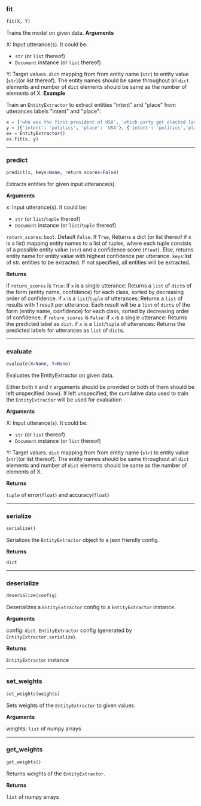 ### fit


```python
fit(X, Y)
```



Trains the model on given data.
__Arguments__

X: Input utterance(s). It could be:
- `str` (or `list` thereof)
- `Document` instance (or `list` thereof)

Y: Target values. `dict` mapping from from entity name (`str`)
  to entity value (`str`)(or list thereof).
  The entity names should be same throughout all `dict` 
  elements and number of `dict` elements should be
  same as the number of elements of X.
__Example__

Train an `EntityExtractor` to extract entities "intent" and "place" from utterances
labels "intent" and "place":
```python
x = ['who was the first president of USA', 'which party got elected last time']
y = [{'intent': 'politics', 'place': 'USA'}, {'intent': 'politics','place': 'here'}]
ex = EntityExtractor()
ex.fit(x, y)
```
    
----

### predict


```python
predict(x, keys=None, return_scores=False)
```



Extracts entities for  given input utterance(s).

__Arguments__

x: Input utterance(s). It could be:
- `str` (or `list`/`tuple` thereof)
- `Document` instance (or `list`/`tuple` thereof)

`return_scores`: `bool`. Default `False`.
If `True`, Returns a dict (or list thereof if x is a list) mapping entity names
to a list of tuples, where each tuple consists of a possible entity value (`str`)
and a confidence score (`float`).
Else, returns entity name for entity value with highest confidence per utterance.
`keys`:list of str.  entities to be extracted. 
If not specified, all entities will be extracted.
    

__Returns__

if `return_scores` is `True`:
if `x` is a single utterance:
    Returns a `list` of `dict`s of the
    form (entity name, confidence) for each class,
    sorted by decreasing order of confidence.
if `x` is a `list`/`tuple` of utterances:
    Returns a `list` of results with 1 result per
    utterance. Each result will be a `list` of
    `dict`s of the form (entity name, confidence) for
    each class, sorted by decreasing order of confidence.
if `return_scores` is `False`:
if `x` is a single utterance:
    Returns the predicted label as `dict`.
if `x` is a `list`/`tuple` of utterances:
    Returns the predicted labels for utterances as `list` of
    `dict`s.
    
----

### evaluate


```python
evaluate(X=None, Y=None)
```


Evaluates the EntityExtractor on given data.

Either both `X` and `Y` arguments should be provided
or both of them should be left unspecified (`None`).
If left unspecified, the cumilative data used to train
the `EntityExtractor` will be used for evaluation .

__Arguments__

X: Input utterance(s). It could be:
- `str` (or `list` thereof)
- `Document` instance (or `list` thereof)

Y: Target values. `dict` mapping from from entity name (`str`)
  to entity value (`str`)(or list thereof).
  The entity names should be same throughout all `dict` 
  elements and number of `dict` elements should be
  same as the number of elements of X.

__Returns__

`tuple` of error(`float`) and accuracy(`float`)
    
----

### serialize


```python
serialize()
```


Serializes the `EntityExtractor` object to a json
friendly config.

__Returns__

`dict`
    
----

### deserialize


```python
deserialize(config)
```


Deserializes a `EntityExtractor` config to a `EntityExtractor` instance.

__Arguments__

config: `dict`. `EntityExtractor` config (generated by `EntityExtractor.serialize`).

__Returns__

`EntityExtractor` instance
    
----

### set_weights


```python
set_weights(weights)
```


Sets weights of the `EntityExtractor` to given
values.

__Arguments__

weights: `list` of numpy arrays
    
----

### get_weights


```python
get_weights()
```


Returns weights of the `EntityExtractor`.

__Returns__

`list` of numpy arrays
    